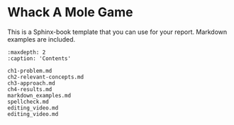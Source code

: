# Whack A Mole Game

This is a Sphinx-book template that you can use for your report. Markdown examples are included.

```{toctree}
:maxdepth: 2
:caption: 'Contents'

ch1-problem.md
ch2-relevant-concepts.md
ch3-approach.md
ch4-results.md
markdown_examples.md
spellcheck.md
editing_video.md
editing_video.md

```
